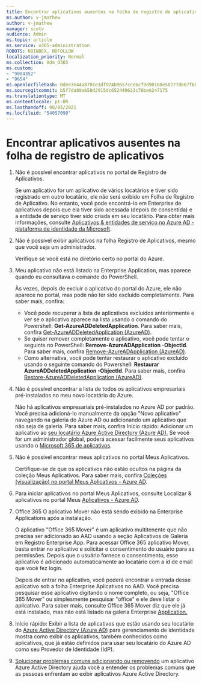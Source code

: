 ```yaml
---
title: Encontrar aplicativos ausentes na folha de registro de aplicativos
ms.author: v-jmathew
author: v-jmathew
manager: scotv
audience: Admin
ms.topic: article
ms.service: o365-administration
ROBOTS: NOINDEX, NOFOLLOW
localization_priority: Normal
ms.collection: Adm_O365
ms.custom:
- "9004352"
- "9654"
ms.openlocfilehash: 0dee7e44a8701e1df924b9657cce6cf9d90160e58277d667f6069a4cbcf87ce5
ms.sourcegitcommit: b5f7da89a650d2915dc652449623c78be6247175
ms.translationtype: MT
ms.contentlocale: pt-BR
ms.lasthandoff: 08/05/2021
ms.locfileid: "54057090"
---
```

# <a name="find-missing-applications-on-app-registration-blade"></a>Encontrar aplicativos ausentes na folha de registro de aplicativos

1. Não é possível encontrar aplicativos no portal de Registro de Aplicativos.

    Se um aplicativo for um aplicativo de vários locatários e tiver sido registrado em outro locatário, ele não será exibido em Folha de Registro de Aplicativo. No entanto, você pode encontrá-lo em Enterprise de aplicativos depois que ela tiver sido acessada (depois de consentida) e a entidade de serviço tiver sido criada em seu locatário. Para obter mais informações, consulte [Aplicativos & entidades de serviço no Azure AD - plataforma de identidade da Microsoft](https://docs.microsoft.com/azure/active-directory/develop/app-objects-and-service-principals).
2. Não é possível exibir aplicativos na folha Registro de Aplicativos, mesmo que você seja um administrador.

    Verifique se você está no diretório certo no portal do Azure.
3. Meu aplicativo não está listado na Enterprise Application, mas aparece quando eu consultava o comando do PowerShell.

    Às vezes, depois de excluir o aplicativo do portal do Azure, ele não aparece no portal, mas pode não ter sido excluído completamente. Para saber mais, confira:
    - Você pode recuperar a lista de aplicativos excluídos anteriormente e ver se o aplicativo aparece na lista usando o comando do Powershell: **Get-AzureADDeletedApplication**. Para saber mais, confira [Get-AzureADDeletedApplication (AzureAD)](https://docs.microsoft.com/powershell/module/azuread/get-azureaddeletedapplication).
    - Se quiser remover completamente o aplicativo, você pode tentar o seguinte no PowerShell: **Remove-AzureADApplication -ObjectId**. Para saber mais, confira [Remove-AzureADApplication (AzureAD)](https://docs.microsoft.com/powershell/module/azuread/remove-azureadapplication).
    - Como alternativa, você pode tentar restaurar o aplicativo excluído usando o seguinte comando do Powershell: **Restaurar AzureADDeletedApplication -ObjectId**. Para saber mais, confira [Restore-AzureADDeletedApplication (AzureAD)](https://docs.microsoft.com/powershell/module/azuread/restore-azureaddeletedapplication).
4. Não é possível encontrar a lista de todos os aplicativos empresariais pré-instalados no meu novo locatário do Azure.

    Não há aplicativos empresariais pré-instalados no Azure AD por padrão. Você precisa adicioná-lo manualmente da opção "Novo aplicativo" navegando na galeria do Azure AD ou adicionando um aplicativo que não seja de galeria. Para saber mais, confira Início rápido: Adicionar um aplicativo ao [seu locatário Azure Active Directory (Azure AD).](https://docs.microsoft.com/azure/active-directory/manage-apps/add-application-portal)
    Se você for um administrador global, poderá acessar facilmente seus aplicativos usando o [Microsoft 365 de aplicativos](https://docs.microsoft.com/microsoft-365/admin/manage/customize-the-app-launcher).
5. Não é possível encontrar meus aplicativos no portal Meus Aplicativos.

    Certifique-se de que os aplicativos não estão ocultos na página da coleção Meus Aplicativos. Para saber mais, confira [Coleções (visualização) no portal Meus Aplicativos - Azure AD](https://docs.microsoft.com/azure/active-directory/user-help/my-apps-portal-user-collections).
6. Para iniciar aplicativos no portal Meus Aplicativos, consulte Localizar & aplicativos no portal Meus [Aplicativos - Azure AD](https://docs.microsoft.com/azure/active-directory/user-help/my-apps-portal-end-user-access).
7. Office 365 O aplicativo Mover não está sendo exibido na Enterprise Applications após a instalação.

    O aplicativo "Office 365 Mover" é um aplicativo multitenente que não precisa ser adicionado ao AAD usando a seção Aplicativos de Galeria em Registro Enterprise App. Para acessar Office 365 aplicativo Mover, basta entrar no aplicativo e solicitar o consentimento do usuário para as permissões. Depois que o usuário fornece o consentimento, esse aplicativo é adicionado automaticamente ao locatário com a id de email que você fez login.

    Depois de entrar no aplicativo, você poderá encontrar a entrada desse aplicativo sob a folha Enterprise Aplicativos no AAD. Você precisa pesquisar esse aplicativo digitando o nome completo, ou seja, "Office 365 Mover" ou simplesmente pesquisar "office" e ele deve listar o aplicativo. Para saber mais, consulte Office 365 Mover diz que ele já está instalado, mas não está listado na galeria Enterprise [Application.](https://docs.microsoft.com/answers/questions/30186/office-365-mover-says-its-already-installed-but-it.html)
8. Início rápido: Exibir a lista de aplicativos que estão usando seu locatário do [Azure Active Directory (Azure AD)](https://docs.microsoft.com/azure/active-directory/manage-apps/view-applications-portal) para gerenciamento de identidade mostra como exibir os aplicativos, também conhecidos como aplicativos, que já estão definidos para usar seu locatário do Azure AD como seu Provedor de Identidade (IdP).
9. [Solucionar problemas comuns adicionando ou removendo](https://docs.microsoft.com/azure/active-directory/manage-apps/troubleshoot-adding-apps) um aplicativo Azure Active Directory ajuda você a entender os problemas comuns que as pessoas enfrentam ao exibir aplicativos Azure Active Directory.
